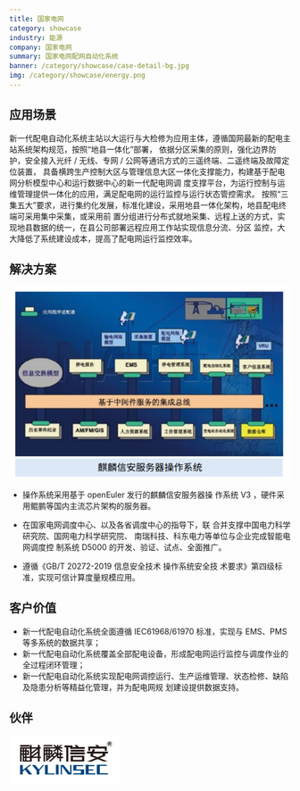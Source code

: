 ```yaml
---
title: 国家电网
category: showcase
industry: 能源
company: 国家电网
summary: 国家电网配网自动化系统
banner: /category/showcase/case-detail-bg.jpg
img: /category/showcase/energy.png
---
```


## 应用场景

新一代配电自动化系统主站以大运行与大检修为应用主体，遵循国网最新的配电主站系统架构规范，按照“地县一体化”部署， 依据分区采集的原则，强化边界防护，安全接入光纤 / 无线、专网 / 公网等通讯方式的三遥终端、二遥终端及故障定位装置， 具备横跨生产控制大区与管理信息大区一体化支撑能力，构建基于配电网分析模型中心和运行数据中心的新一代配电网调 度支撑平台，为运行控制与运维管理提供一体化的应用，满足配电网的运行监控与运行状态管控需求。 按照“三集五大”要求，进行集约化发展，标准化建设，采用地县一体化架构，地县配电终端可采用集中采集，或采用前 置分组进行分布式就地采集、远程上送的方式，实现地县数据的统一，在县公司部署远程应用工作站实现信息分流、分区 监控，大大降低了系统建设成本，提高了配电网运行监控效率。

## 解决方案

<div class="case-img"><img src="./media/image1.png"  ></div>

-   操作系统采用基于 openEuler 发行的麒麟信安服务器操 作系统 V3 ，硬件采用鲲鹏等国内主流芯片架构的服务器。

-   在国家电网调度中心、以及各省调度中心的指导下，联 合并支撑中国电力科学研究院、国网电力科学研究院、 南瑞科技、科东电力等单位与企业完成智能电网调度控 制系统 D5000 的开发、验证、试点、全面推广。

-   遵循《GB/T 20272-2019 信息安全技术 操作系统安全技 术要求》第四级标准，实现可信计算度量规模应用。





## 客户价值

-   新一代配电自动化系统全面遵循 IEC61968/61970 标准，实现与 EMS、PMS 等多系统的数据共享；
-   新一代配电自动化系统覆盖全部配电设备，形成配电网运行监控与调度作业的全过程闭环管理；
-   新一代配电自动化系统实现配电网调控运行、生产运维管理、状态检修、缺陷及隐患分析等精益化管理，并为配电网规 划建设提供数据支持。


## 伙伴

<img src="./media/image2.png" width="200" >
